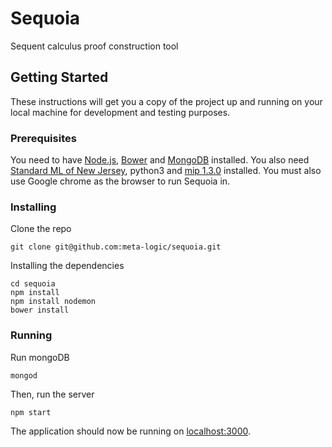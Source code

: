 # Sequoia
Sequent calculus proof construction tool

## Getting Started
These instructions will get you a copy of the project up and running on your local machine for development and testing purposes.

### Prerequisites
You need to have [Node.js](http://nodejs.org/), [Bower](https://bower.io/) and [MongoDB](https://www.mongodb.com/download-center?jmp=nav) installed. You also need [Standard ML of New Jersey](https://www.smlnj.org/), python3 and [mip 1.3.0](https://pypi.org/project/mip/1.3.0/) installed. You must also use Google chrome as the browser to run Sequoia in.

### Installing

Clone the repo

```
git clone git@github.com:meta-logic/sequoia.git
```

Installing the dependencies

```
cd sequoia
npm install
npm install nodemon
bower install
```

### Running

Run mongoDB

```
mongod
```
Then, run the server

```
npm start
```
The application should now be running on [localhost:3000](http://localhost:3000/).
